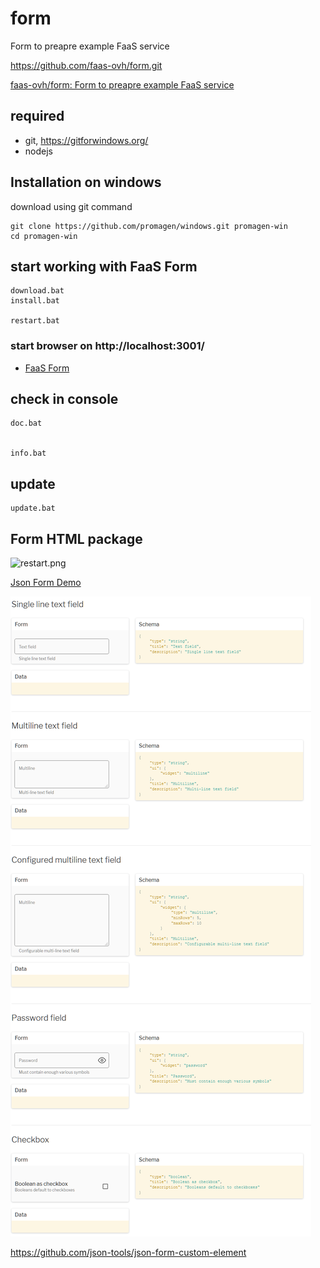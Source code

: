 # form
Form to preapre example FaaS service

https://github.com/faas-ovh/form.git

[faas-ovh/form: Form to preapre example FaaS service](https://github.com/faas-ovh/form)


## required

+ git, https://gitforwindows.org/
+ nodejs

## Installation on windows

download using git command

    git clone https://github.com/promagen/windows.git promagen-win
    cd promagen-win

## start working with FaaS Form

    download.bat
    install.bat
    
    restart.bat


### start browser on  http://localhost:3001/

+ [FaaS Form](http://localhost:3001/)



## check in console

    doc.bat


    info.bat


## update

    update.bat




## Form HTML package

![restart.png](docs/restart.png)

[Json Form Demo](https://json-tools.github.io/json-form/)

![firefox_2020-05-19_15-20-05.png](docs/firefox_2020-05-19_15-20-05.png)

https://github.com/json-tools/json-form-custom-element
